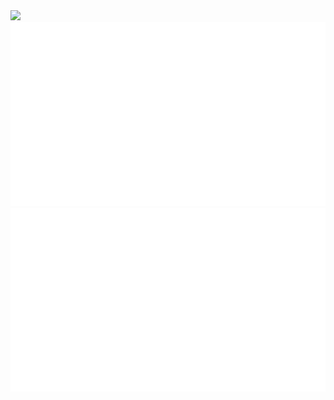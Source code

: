<picture>
  <img src="https://github-readme-activity-graph.vercel.app/graph?username=RainCmd&hide_border=true&hide_title=true&bg_color=0000&color=0000&line=07ff&area=true&area_color=07ff&point=0000&days=7">
</picture>

<div align='center'>
  <picture>
    <source media="(prefers-color-scheme: dark)" srcset="https://github.com/RainCmd/RainCmd/blob/main/generated/overview-dark.svg">
    <source media="(prefers-color-scheme: light)" srcset="https://github.com/RainCmd/RainCmd/blob/main/generated/overview.svg">
    <img src="https://github.com/RainCmd/RainCmd/blob/main/generated/overview.svg">
  </picture>
  <picture>
    <source media="(prefers-color-scheme: dark)" srcset="https://github.com/RainCmd/RainCmd/blob/main/generated/languages-dark.svg">
    <source media="(prefers-color-scheme: light)" srcset="https://github.com/RainCmd/RainCmd/blob/main/generated/languages.svg">
    <img src="https://github.com/RainCmd/RainCmd/blob/main/generated/languages.svg">
  </picture>
</div>
  
